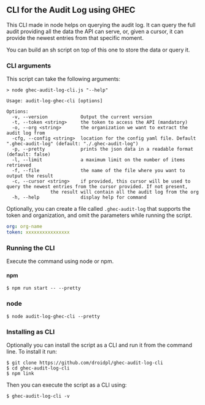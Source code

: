 ## CLI for the Audit Log using GHEC

This CLI made in node helps on querying the audit log. It can query the full
audit providing all the data the API can serve, or, given a cursor, it can 
provide the newest entries from that specific moment.

You can build an sh script on top of this one to store the data or query it.

### CLI arguments
This script can take the following arguments:
```
> node ghec-audit-log-cli.js "--help"

Usage: audit-log-ghec-cli [options]

Options:
  -v, --version            Output the current version
  -t, --token <string>     the token to access the API (mandatory)
  -o, --org <string>       the organization we want to extract the audit log from
  -cfg, --config <string>  location for the config yaml file. Default ".ghec-audit-log" (default: "./.ghec-audit-log")
  -p, --pretty             prints the json data in a readable format (default: false)
  -l, --limit              a maximum limit on the number of items retrieved
  -f, --file               the name of the file where you want to output the result
  -c, --cursor <string>    if provided, this cursor will be used to query the newest entries from the cursor provided. If not present,
                the result will contain all the audit log from the org
  -h, --help               display help for command

```

Optionally, you can create a file called `.ghec-audit-log` that supports
the token and organization, and omit the parameters while running the script.

```yaml
org: org-name
token: xxxxxxxxxxxxxxxx
```

### Running the CLI

Execute the command using node or npm.

#### npm
```shell script
$ npm run start -- --pretty
```

### node
```shell script
$ node audit-log-ghec-cli --pretty
```

### Installing as CLI

Optionally you can install the script as a CLI and run it from the command line. To install it run:
```shell script
$ git clone https://github.com/droidpl/ghec-audit-log-cli
$ cd ghec-audit-log-cli
$ npm link
```

Then you can execute the script as a CLI using:
```shell script
$ ghec-audit-log-cli -v
```

